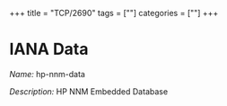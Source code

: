 +++
title = "TCP/2690"
tags = [""]
categories = [""]
+++

# IANA Data

_Name:_ hp-nnm-data

_Description:_ HP NNM Embedded Database

